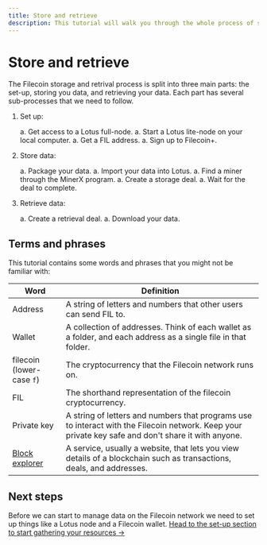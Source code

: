 ```yaml
---
title: Store and retrieve
description: This tutorial will walk you through the whole process of storing and retrieving a file to and from the Filecoin network. 
---
```


# Store and retrieve 

The Filecoin storage and retrival process is split into three main parts: the set-up, storing you data, and retrieving your data. Each part has several sub-processes that we need to follow.

1. Set up:

    a. Get access to a Lotus full-node.
    a. Start a Lotus lite-node on your local computer.
    a. Get a FIL address.
    a. Sign up to Filecoin+.

1. Store data: 

    a. Package your data.
    a. Import your data into Lotus.
    a. Find a miner through the MinerX program.
    a. Create a storage deal.
    a. Wait for the deal to complete.

1. Retrieve data:

    a. Create a retrieval deal.
    a. Download your data.

## Terms and phrases

This tutorial contains some words and phrases that you might not be familiar with:

| Word | Definition |
| --- | --- |
| Address | A string of letters and numbers that other users can send FIL to. |
| Wallet | A collection of addresses. Think of each wallet as a folder, and each address as a single file in that folder. || Filecoin (upper-case `F`) | The network that transactions and storage deals take place on. |
| filecoin (lower-case `f`) | The cryptocurrency that the Filecoin network runs on. |
| FIL | The shorthand representation of the filecoin cryptocurrency. |
| Private key | A string of letters and numbers that programs use to interact with the Filecoin network. Keep your private key safe and don't share it with anyone. |
| [Block explorer](../../get-started/explore-the-network/#block-explorers) | A service, usually a website, that lets you view details of a blockchain such as transactions, deals, and addresses. |

## Next steps

Before we can start to manage data on the Filecoin network we need to set up things like a Lotus node and a Filecoin wallet. [Head to the set-up section to start gathering your resources →](set-up)
